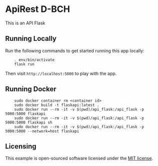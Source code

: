 # ApiRest D-BCH

This is an API Flask 

## Running Locally

Run the following commands to get started running this app locally:
```RUN: 
    . env/bin/activate
    flask run
```

Then visit `http://localhost:5000` to play with the app.

## Running Docker

```
    sudo docker container rm <container id>
    sudo docker build -t flaskapi:latest .
    sudo docker run --rm -it -v $(pwd)/api_flask:/api_flask -p 5000:5000 flaskapi
    sudo docker run --rm -it -v $(pwd)/api_flask:/api_flask -p 5000:5000 flaskapi sh
    sudo docker run --rm -it -v $(pwd)/api_flask:/api_flask -p 5000:5000 --network=host flaskapi
```
## Licensing

This example is open-sourced software licensed under the
[MIT license](https://opensource.org/licenses/MIT).
